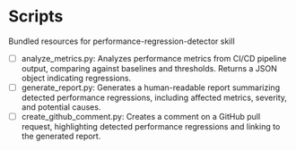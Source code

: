 # Scripts

Bundled resources for performance-regression-detector skill

- [ ] analyze_metrics.py: Analyzes performance metrics from CI/CD pipeline output, comparing against baselines and thresholds. Returns a JSON object indicating regressions.
- [ ] generate_report.py: Generates a human-readable report summarizing detected performance regressions, including affected metrics, severity, and potential causes.
- [ ] create_github_comment.py: Creates a comment on a GitHub pull request, highlighting detected performance regressions and linking to the generated report.
